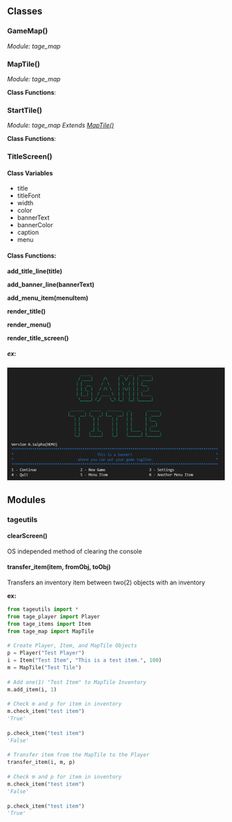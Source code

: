 ## Classes

### GameMap()
*Module: tage_map*

### MapTile()
*Module: tage_map*

**Class Functions**:

### StartTile()
*Module: tage_map*
*Extends [MapTile()](#maptile())*

**Class Functions**:

### TitleScreen()

#### Class Variables
* title
* titleFont
* width
* color
* bannerText
* bannerColor
* caption
* menu

#### Class Functions:
**add_title_line(title)**

**add_banner_line(bannerText)**

**add_menu_item(menuItem)**

**render_title()**

**render_menu()**

**render_title_screen()**

##### ex:
![title_screen](images/title_screen.png)
## Modules

### tageutils
#### clearScreen()
OS independed method of clearing the console

#### transfer_item(item, fromObj, toObj)
Transfers an inventory item between two(2) objects with an inventory

**ex:**
```python
from tageutils import *
from tage_player import Player
from tage_items import Item
from tage_map import MapTile

# Create Player, Item, and MapTile Objects
p = Player("Test Player")
i = Item("Test Item", "This is a test item.", 100)
m = MapTile("Test Tile")

# Add one(1) "Test Item" to MapTile Inventory
m.add_item(i, 1)

# Check m and p for item in inventory
m.check_item("test item")
'True'

p.check_item("test item")
'False'

# Transfer item from the MapTile to the Player
transfer_item(i, m, p)

# Check m and p for item in inventory
m.check_item("test item")
'False'

p.check_item("test item")
'True'
```